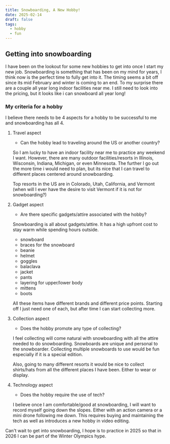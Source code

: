 ```yaml
---
title: Snowboarding, A New Hobby!
date: 2025-02-14
draft: false
tags:
  - hobby
  - fun
---
```


## Getting into snowboarding

I have been on the lookout for some new hobbies to get into once I start my new job. Snowboarding is something that has been on my mind for years, I think now is the perfect time to fully get into it. The timing seems a bit off since its mid February and winter is coming to an end. To my surprise there are a couple all year long indoor facilities near me. I still need to look into the pricing, but it looks like i can snowboard all year long!

### My criteria for a hobby

I believe there needs to be 4 aspects for a hobby to be successful to me and snowboarding has all 4. 

1) Travel aspect
	- Can the hobby lead to traveling around the US or another country?

	So I am lucky to have an indoor facility near me to practice any weekend I want. However, there are many outdoor facilities/resorts in Illinois, Wisconsin, Indiana, Michigan, or even Minnesota. The further I go out the more time i would need to plan, but its nice that I can travel to different places centered around snowboarding.

	Top resorts in the US are in Colorado, Utah, California, and Vermont (when will I ever have the desire to visit Vermont if it is not for snowboarding?)

2) Gadget aspect
	- Are there specific gadgets/attire associated with the hobby?

	Snowboarding is all about gadgets/attire. It has a high upfront cost to stay warm while spending hours outside. 
	
	- snowboard
	- braces for the snowboard
	- beanie
	- helmet
	- goggles
	- balaclava
	- jacket
	- pants
	- layering for upper/lower body
	- mittens
	- boots

	 All these items have different brands and different price points. Starting off I just need one of each, but after time I can start collecting more.

3) Collection aspect
	- Does the hobby promote any type of collecting?

	I feel collecting will come natural with snowboarding with all the attire needed to do snowboarding. Snowboards are unique and personal to the snowboarder. Collecting multiple snowboards to use would be fun especially if it is a special edition. 

	 Also, going to many different resorts it would be nice to collect shirts/hats from all the different places I have been. Either to wear or display.

4) Technology aspect
	- Does the hobby require the use of tech?

	I believe once I am comfortable/good at snowboarding, I will want to record myself going down the slopes. Either with an action camera or a mini drone following me down. This requires buying and maintaining the tech as well as introduces a new hobby in video editing. 


Can't wait to get into snowboarding, I hope is to practice in 2025 so that in 2026 I can be part of the Winter Olympics hype. 